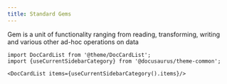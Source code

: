 ```yaml
---
title: Standard Gems
---
```


Gem is a unit of functionality ranging from reading, transforming, writing and various other ad-hoc operations on data 

```mdx-code-block
import DocCardList from '@theme/DocCardList';
import {useCurrentSidebarCategory} from '@docusaurus/theme-common';

<DocCardList items={useCurrentSidebarCategory().items}/>
```
